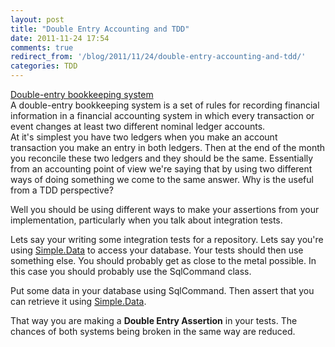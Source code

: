```yaml
---
layout: post
title: "Double Entry Accounting and TDD"
date: 2011-11-24 17:54
comments: true
redirect_from: '/blog/2011/11/24/double-entry-accounting-and-tdd/'
categories: TDD
---
```


[Double-entry bookkeeping system][1]  
A double-entry bookkeeping system is a set of rules for recording financial information in a financial accounting system in which every transaction or event changes at least two different nominal ledger accounts.  
At it's simplest you have two ledgers when you make an account transaction you make an entry in both ledgers. Then at the end of the month you reconcile these two ledgers and they should be the same. Essentially from an accounting point of view we're saying that by using two different ways of doing something we come to the same answer.
Why is the useful from a TDD perspective? 

Well you should be using different ways to make your assertions from your implementation, particularly when you talk about integration tests.

Lets say your writing some integration tests for a repository. Lets say you're using [Simple.Data][2] to access your database. Your tests should then use something else. You should probably get as close to the metal possible. In this case you should probably use the SqlCommand class. 

Put some data in your database using SqlCommand. Then assert that you can retrieve it using [Simple.Data][2]. 

That way you are making a **Double Entry Assertion** in your tests. The chances of both systems being broken in the same way are reduced.

 [1]: http://en.wikipedia.org/wiki/Double-entry_bookkeeping_system
 [2]: https://github.com/markrendle/Simple.Data  